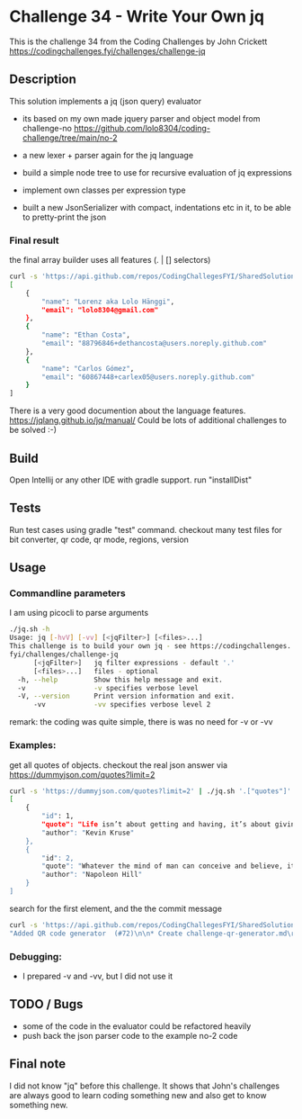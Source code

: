 # Challenge 34 - Write Your Own jq

This is the challenge 34 from the Coding Challenges by John Crickett https://codingchallenges.fyi/challenges/challenge-jq

## Description

This solution implements a jq (json query) evaluator

- its based on my own made jquery parser and object model from challenge-no https://github.com/lolo8304/coding-challenge/tree/main/no-2

- a new lexer + parser again for the jq language
- build a simple node tree to use for recursive evaluation of jq expressions
- implement own classes per expression type
- built a new JsonSerializer with compact, indentations etc in it, to be able to pretty-print the json


### Final result

the final array builder uses all features (. | [] selectors)

```bash
curl -s 'https://api.github.com/repos/CodingChallegesFYI/SharedSolutions/commits?per_page=3' | ./jq.sh "[.[].[\"commit\"].author | { name, email }] "
[
    {
        "name": "Lorenz aka Lolo Hänggi",
        "email": "lolo8304@gmail.com"
    },
    {
        "name": "Ethan Costa",
        "email": "88796846+dethancosta@users.noreply.github.com"
    },
    {
        "name": "Carlos Gómez",
        "email": "60867448+carlex05@users.noreply.github.com"
    }
]

```


There is a very good documention about the language features. https://jqlang.github.io/jq/manual/
Could be lots of additional challenges to be solved :-)

## Build

Open Intellij or any other IDE with gradle support. run "installDist"

## Tests

Run test cases using gradle "test" command. checkout many test files for bit converter, qr code, qr mode, regions, version

## Usage

### Commandline parameters

I am using picocli to parse arguments

```bash
./jq.sh -h
Usage: jq [-hvV] [-vv] [<jqFilter>] [<files>...]
This challenge is to build your own jq - see https://codingchallenges.
fyi/challenges/challenge-jq
      [<jqFilter>]   jq filter expressions - default '.'
      [<files>...]   files - optional
  -h, --help         Show this help message and exit.
  -v                 -v specifies verbose level
  -V, --version      Print version information and exit.
      -vv            -vv specifies verbose level 2
```

remark: the coding was quite simple, there is was no need for -v or -vv

### Examples: 

get all quotes of objects. checkout the real json answer via https://dummyjson.com/quotes?limit=2
```bash
curl -s 'https://dummyjson.com/quotes?limit=2' | ./jq.sh '.["quotes"]'
[
    {
        "id": 1,
        "quote": "Life isn’t about getting and having, it’s about giving and being.",
        "author": "Kevin Kruse"
    },
    {
        "id": 2,
        "quote": "Whatever the mind of man can conceive and believe, it can achieve.",
        "author": "Napoleon Hill"
    }
]
```


search for the first element, and the the commit message
```bash
curl -s 'https://api.github.com/repos/CodingChallegesFYI/SharedSolutions/commits?per_page=3' | ./jq.sh '.[0] | .commit.message'
"Added QR code generator  (#72)\n\n* Create challenge-qr-generator.md\r\n\r\n* Update README.md with QR code generator"
```


### Debugging:

- I prepared -v and -vv, but I did not use it

## TODO / Bugs

- some of the code in the evaluator could be refactored heavily
- push back the json parser code to the example no-2 code

## Final note

I did not know "jq" before this challenge. It shows that John's challenges are always good to learn coding something new and also get to know something new.

